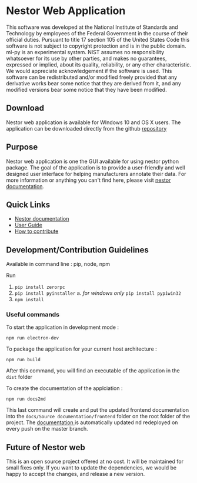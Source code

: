 # Nestor Web Application

This software was developed at the National Institute of Standards and
Technology by employees of the Federal Government in the course of their
official duties. Pursuant to title 17 section 105 of the United States
Code this software is not subject to copyright protection and is in the
public domain. ml-py is an experimental system. NIST assumes no
responsibility whatsoever for its use by other parties, and makes no
guarantees, expressed or implied, about its quality, reliability, or any
other characteristic. We would appreciate acknowledgement if the
software is used. This software can be redistributed and/or modified
freely provided that any derivative works bear some notice that they are
derived from it, and any modified versions bear some notice that they
have been modified.

## Download
Nestor web application is available for WIndows 10 and OS X users. The application can be downloaded directly from the github [repository](https://gitlab.nist.gov/gitlab/kea/nestor-suite/nestor/-/releases)

## Purpose
Nestor web application is one the GUI available for using nestor python package. The goal of the application is to provide a user-friendly and well designed user interface for helping manufacturers annotate their data. For more information or anything you can't find here, please visit [nestor documentation](https://kea.ipages.nist.gov/nestor-suite/nestor/).


## Quick Links

- [Nestor documentation](https://kea.ipages.nist.gov/nestor-suite/nestor/)
- [User Guide](docs/Getting%20Started/USERGUIDE.md)
- [How to contribute](docs/Getting%20Started/CONTRIBUTING.md)


## Development/Contribution Guidelines

Available in command line : pip, node, npm

Run

1. `pip install zerorpc`
2. `pip install pyinstaller`
    a.  *for windows only* `pip install pypiwin32`
3. `npm install`


### Useful commands 

To start the application in development mode :

`npm run electron-dev`

To package the application for your current host architecture : 

`npm run build`

After this command, you will find an executable of the application in the `dist` folder

To create the documentation of the applciation :

`npm run docs2md`

This last command will create and put the updated frontend documentation into the `docs/Source documentation/frontend` folder on the root folder of the project. 
The [documentation ](https://kea.ipages.nist.gov/nestor-suite/nestor-web/) is automatically updated nd redeployed on every push on the master branch.

## Future of Nestor web
This is an open source project offered at no cost. It will be maintained for small fixes only. If you want to update the dependencies, we would be happy to accept the changes, and release a new version. 
